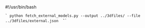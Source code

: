 #!/usr/bin/bash

   ``̀ 
     python fetch_external_models.py --output ../3dfiles/ --file ../3dfiles/external.json 
   ̀̀ ``̀ 
